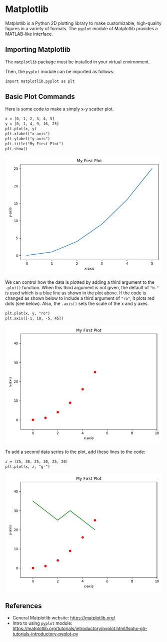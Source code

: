 # Matplotlib
Matplotlib is a Python 2D plotting library to make customizable, high-quality
figures in a variety of formats.  The `pyplot` module of Matplotlib provides
a MATLAB-like interface.  

## Importing Matplotlib
The `matplotlib` package must be installed in your virtual environment.

Then, the `pyplot` module can be imported as follows:
```
import matplotlib.pyplot as plt
```
## Basic Plot Commands
Here is some code to make a simply x-y scatter plot.
```
x = [0, 1, 2, 3, 4, 5]
y = [0, 1, 4, 9, 16, 25]
plt.plot(x, y)
plt.xlabel("x-axis")
plt.ylabel("y-axis")
plt.title("My First Plot")
plt.show()
```
![myplot.png](matplotlib_files/myplot.png)

We can control how the data is plotted by adding a third argument to the 
`.plot()` function.  When this third argument is not given, the default of 
`"b-"` is used which is a blue line as shown in the plot above.  If the code
is changed as shown below to include a third argument of `"ro"`, it plots
red dots (see below).  Also, the `.axis()` sets the scale of
the x and y axes.
```
plt.plot(x, y, "ro")
plt.axis([-1, 10, -5, 45])
```

![myplot2.png](matplotlib_files/myplot2.png)  

To add a second data series to the plot, add these lines to the code:
```
z = [35, 30, 25, 30, 25, 20]
plt.plot(x, z, "g-")
```
![myplot3.png](matplotlib_files/myplot3.png)

## References
* General Matplotlib website:  https://matplotlib.org/
* Intro to using `pyplot` module:  https://matplotlib.org/tutorials/introductory/pyplot.html#sphx-glr-tutorials-introductory-pyplot-py
